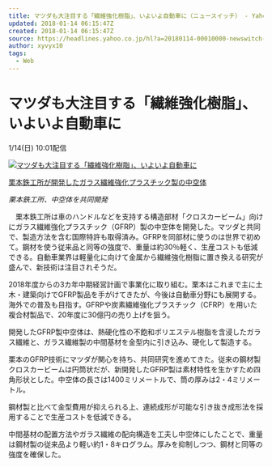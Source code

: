 ```yaml
---
title: マツダも大注目する「繊維強化樹脂」、いよいよ自動車に（ニュースイッチ） - Yahoo!ニュース
updated: 2018-01-14 06:15:47Z
created: 2018-01-14 06:15:47Z
source: https://headlines.yahoo.co.jp/hl?a=20180114-00010000-newswitch-ind
author: xyvyx10
tags:
  - Web
---
```


# マツダも大注目する「繊維強化樹脂」、いよいよ自動車に

1/14(日) 10:01配信

[![マツダも大注目する「繊維強化樹脂」、いよいよ自動車に](../_resources/20180114-00010000-newswitch-000-1-view.jpg)](https://headlines.yahoo.co.jp/hl?a=20180114-00010000-newswitch-ind.view-000)

[栗本鉄工所が開発したガラス繊維強化プラスチック製の中空体](https://headlines.yahoo.co.jp/hl?a=20180114-00010000-newswitch-ind.view-000)

*栗本鉄工所、中空体を共同開発*

　栗本鉄工所は車のハンドルなどを支持する構造部材「クロスカービーム」向けにガラス繊維強化プラスチック（GFRP）製の中空体を開発した。マツダと共同で、製造方法を含む国際特許も取得済み。GFRPを同部材に使うのは世界で初めて。鋼材を使う従来品と同等の強度で、重量は約30％軽く、生産コストも低減できる。自動車業界は軽量化に向けて金属から繊維強化樹脂に置き換える研究が盛んで、新技術は注目されそうだ。

2018年度からの3カ年中期経営計画で事業化に取り組む。栗本はこれまで主に土木・建築向けでGFRP製品を手がけてきたが、今後は自動車分野にも展開する。海外での普及も目指す。GFRPや炭素繊維強化プラスチック（CFRP）を用いた複合材製品で、20年度に30億円の売り上げを狙う。

開発したGFRP製中空体は、熱硬化性の不飽和ポリエステル樹脂を含浸したガラス繊維と、ガラス繊維製の中間基材を金型内に引き込み、硬化して製造する。

栗本のGFRP技術にマツダが関心を持ち、共同研究を進めてきた。従来の鋼材製クロスカービームは円筒状だが、新開発したGFRP製は素材特性を生かすため四角形状とした。中空体の長さは1400ミリメートルで、筒の厚みは2・4ミリメートル。

鋼材製と比べて金型費用が抑えられる上、連続成形が可能な引き抜き成形法を採用することで生産コストを低減できる。

中間基材の配置方法やガラス繊維の配向構造を工夫し中空体にしたことで、重量は鋼材製の従来品より軽い約1・8キログラム。厚みを抑制しつつ、鋼材と同等の強度を確保した。